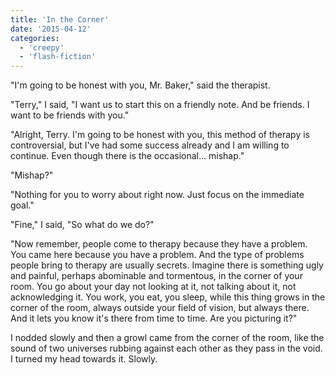 ```yaml
---
title: 'In the Corner'
date: '2015-04-12'
categories:
  - 'creepy'
  - 'flash-fiction'
---
```


"I'm going to be honest with you, Mr. Baker," said the therapist.

"Terry," I said, "I want us to start this on a friendly note. And be friends. I
want to be friends with you."

"Alright, Terry. I'm going to be honest with you, this method of therapy is
controversial, but I've had some success already and I am willing to continue.
Even though there is the occasional... mishap."

"Mishap?"

"Nothing for you to worry about right now. Just focus on the immediate goal."

"Fine," I said, "So what do we do?"

"Now remember, people come to therapy because they have a problem. You came here
because you have a problem. And the type of problems people bring to therapy are
usually secrets. Imagine there is something ugly and painful, perhaps abominable
and tormentous, in the corner of your room. You go about your day not looking at
it, not talking about it, not acknowledging it. You work, you eat, you sleep,
while this thing grows in the corner of the room, always outside your field of
vision, but always there. And it lets you know it's there from time to time. Are
you picturing it?"

I nodded slowly and then a growl came from the corner of the room, like the
sound of two universes rubbing against each other as they pass in the void. I
turned my head towards it. Slowly.

